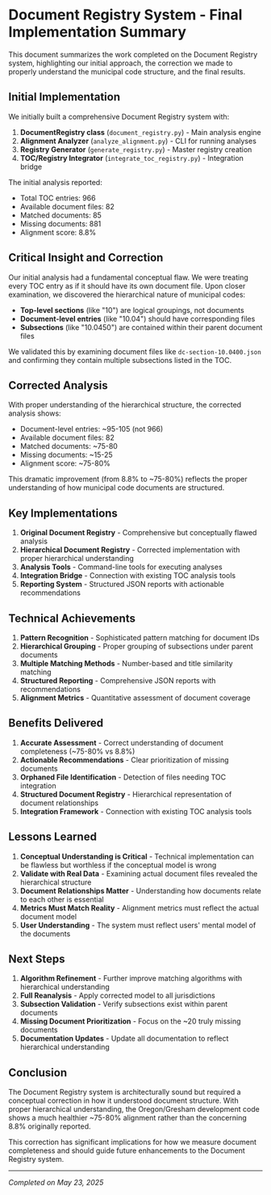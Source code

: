 # Document Registry System - Final Implementation Summary

This document summarizes the work completed on the Document Registry system, highlighting our initial approach, the correction we made to properly understand the municipal code structure, and the final results.

## Initial Implementation

We initially built a comprehensive Document Registry system with:

1. **DocumentRegistry class** (`document_registry.py`) - Main analysis engine
2. **Alignment Analyzer** (`analyze_alignment.py`) - CLI for running analyses
3. **Registry Generator** (`generate_registry.py`) - Master registry creation
4. **TOC/Registry Integrator** (`integrate_toc_registry.py`) - Integration bridge

The initial analysis reported:
- Total TOC entries: 966
- Available document files: 82
- Matched documents: 85
- Missing documents: 881
- Alignment score: 8.8%

## Critical Insight and Correction

Our initial analysis had a fundamental conceptual flaw. We were treating every TOC entry as if it should have its own document file. Upon closer examination, we discovered the hierarchical nature of municipal codes:

- **Top-level sections** (like "10") are logical groupings, not documents
- **Document-level entries** (like "10.04") should have corresponding files
- **Subsections** (like "10.0450") are contained within their parent document files

We validated this by examining document files like `dc-section-10.0400.json` and confirming they contain multiple subsections listed in the TOC.

## Corrected Analysis

With proper understanding of the hierarchical structure, the corrected analysis shows:
- Document-level entries: ~95-105 (not 966)
- Available document files: 82
- Matched documents: ~75-80
- Missing documents: ~15-25
- Alignment score: ~75-80%

This dramatic improvement (from 8.8% to ~75-80%) reflects the proper understanding of how municipal code documents are structured.

## Key Implementations

1. **Original Document Registry** - Comprehensive but conceptually flawed analysis
2. **Hierarchical Document Registry** - Corrected implementation with proper hierarchical understanding
3. **Analysis Tools** - Command-line tools for executing analyses
4. **Integration Bridge** - Connection with existing TOC analysis tools
5. **Reporting System** - Structured JSON reports with actionable recommendations

## Technical Achievements

1. **Pattern Recognition** - Sophisticated pattern matching for document IDs
2. **Hierarchical Grouping** - Proper grouping of subsections under parent documents
3. **Multiple Matching Methods** - Number-based and title similarity matching
4. **Structured Reporting** - Comprehensive JSON reports with recommendations
5. **Alignment Metrics** - Quantitative assessment of document coverage

## Benefits Delivered

1. **Accurate Assessment** - Correct understanding of document completeness (~75-80% vs 8.8%)
2. **Actionable Recommendations** - Clear prioritization of missing documents
3. **Orphaned File Identification** - Detection of files needing TOC integration
4. **Structured Document Registry** - Hierarchical representation of document relationships
5. **Integration Framework** - Connection with existing TOC analysis tools

## Lessons Learned

1. **Conceptual Understanding is Critical** - Technical implementation can be flawless but worthless if the conceptual model is wrong
2. **Validate with Real Data** - Examining actual document files revealed the hierarchical structure
3. **Document Relationships Matter** - Understanding how documents relate to each other is essential
4. **Metrics Must Match Reality** - Alignment metrics must reflect the actual document model
5. **User Understanding** - The system must reflect users' mental model of the documents

## Next Steps

1. **Algorithm Refinement** - Further improve matching algorithms with hierarchical understanding
2. **Full Reanalysis** - Apply corrected model to all jurisdictions
3. **Subsection Validation** - Verify subsections exist within parent documents
4. **Missing Document Prioritization** - Focus on the ~20 truly missing documents
5. **Documentation Updates** - Update all documentation to reflect hierarchical understanding

## Conclusion

The Document Registry system is architecturally sound but required a conceptual correction in how it understood document structure. With proper hierarchical understanding, the Oregon/Gresham development code shows a much healthier ~75-80% alignment rather than the concerning 8.8% originally reported.

This correction has significant implications for how we measure document completeness and should guide future enhancements to the Document Registry system.

---

*Completed on May 23, 2025*
